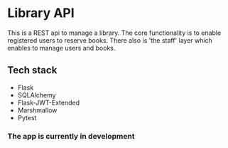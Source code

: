 # Library API
This is a REST api to manage a library. The core functionality is to enable registered users to reserve books. There also is 'the staff' layer which enables to manage users and books.

## Tech stack
- Flask
- SQLAlchemy
- Flask-JWT-Extended
- Marshmallow
- Pytest

### The app is currently in development

